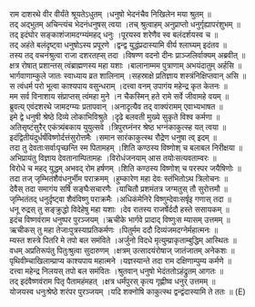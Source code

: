

  
राम दाशरथे वीर वीर्यंते श्रूयतेऽधुतम् ।धनुषो भेदनंचैव निखिलेन मया श्रुतम्  ॥   
तद् अद्भुतम् अचिन्त्यंच भेदनंधनुषस् त्वया ।तच् श्रुत्वाहम् अनुप्राप्तो धनुर्गृह्यापरंशुभम्  ॥   
तद् इदंघोर सङ्काशंजामदग्म्यंमहद् धनुः ।पूरयस्व शरेणैव स्व बलंदर्शयस्व च  ॥   
तद् अहंते बलंदृष्ट्वा धनुषोऽस्य प्रपूरणे ।द्वन्द्व युद्धंप्रदास्यामि वीर्य श्लाघ्यम् इदंतव  ॥   
तस्य तद् वचनंश्रुत्वा राजा दशरतह्स् तदा ।विषण्ण वदनो दीनः प्राञ्जलिर्वाक्यम् अब्रवीत्  ॥   
क्षत्र रोषात् प्रशान्तस् त्वंब्राह्मणस्य महा यशाः ।बालानाम्मम पुत्राणाम् अभयंदातुम् अर्हसि  ॥   
भार्गवाणाम्कुले जातः स्वाध्याय व्रत शालिनाम् ।सहस्राक्षे प्रतिज्ञाय शस्त्रंनिक्षिप्तवान् असि  ॥   
स त्वंधर्म परो भूत्वा काश्यपाय वसुन्धराम् ।दत्त्वा वनम् उपागंय महेन्द्र कृत केतनः  ॥   
मम सर्व विनाशाय संप्राप्तस् त्वंमहा मुने ।न चैकस्मिन् हते रामे सर्वे जीवामहे वयम्  ॥   
ब्रुवत्य् एवंदशरथे जामदग्म्यः प्रतापवान् ।अनादृत्यैव तद् वाक्यंरामम् एवाभ्यभाषत  ॥   
इमे द्वे धनुषी श्रेष्ठे दिव्ये लोकाभिविश्रुते ।दृढे बलवती मुख्ये सुकृते विश्व कर्मणा  ॥   
अतिसृष्टंसुरैर् एकंत्र्यंबकाय युयुत्सवे ।त्रिपुरघ्नंनर श्रेष्ठ भग्नंकाकुत्स्ह यत् त्वया  ॥   
इदंद्वितीयंदुर्धर्षंविष्णोर्दत्तंसुरोत्तमैः ।समान सारंकाकुत्स्थ रौद्रेण धनुषा त्व् इदम्  ॥   
तदा तु देवताःसर्वाःपृच्छन्ति स्म पितामहम् ।शिति कण्ठस्य विष्णोश् च बलाबल निरीक्षया  ॥   
अभिप्रायंतु विज्ञाय देवतानाम्पितामहः ।विरोधंजनयाम् आस तयोःसत्यवताम्वरः  ॥   
विरोधे च महद् युद्धम् अभवद् रोम हर्षणम् ।शिति कण्ठस्य विष्णोश् च परस्पर जयैषिणोः  ॥   
तदा तज् जृम्भितंशैवंधनुर्भीम पराक्रमम् ।हुम्कारेण महा देवः स्तंभितोऽथ त्रिलोचनः  ॥   
देवैस् तदा समागंय सर्षि सङ्घैःसचारणैः ।याचितौ प्रशमंतत्र जग्मतुस् तौ सुरोत्तमौ  ॥   
जृम्भितंतद् धनुर्दृष्ट्वा शैवंविष्णु पराक्रमैः ।अधिकंमेनिरे विष्णुम्देवाःसर्षृइ गणास् तदा  ॥   
धनू रुद्रस् तु सङ्क्रुद्धो विदेहेषु महा यशाः ।देव रातस्य राजर्षेर्ददौ हस्ते ससायकम्  ॥   
इदंच विष्णवंराम धनुष्पर पुरञ्जयम् ।ऋचीके भार्गवे प्रादाद् विष्णुःस म्यासम् उत्तमम्  ॥   
ऋचीकस् तु महा तेजाःपुत्रस्याप्रतिकर्मणः ।पितुर्मम ददौ दिव्यंजमदग्नेर्महात्मनः  ॥   
म्यस्त शस्त्रे पितरि मे तपो बल समंविते ।अर्जुनो विदधे मृत्युम्प्राकृताम्बुद्धिम् आस्थितः  ॥   
वधम् अप्रतिरूपंतु पितुःश्रुत्वा सुदारुणम् ।क्षत्रम् उत्सादयंरोषाज् जातंजातम् अनेकशः  ॥   
पृथिवीम्चाखिलाम्प्राप्य काश्यपाय महात्मने ।यज्ञस्यान्ते तदा राम दक्षिणाम्पुम्य कर्मणे  ॥   
दत्त्वा महेन्द्र निलयस् तपो बल समंवितः ।श्रुतवान् धनुषो भेदंततोऽहंद्रुतम् आगतः  ॥   
तद् इदंवैष्णवंराम पितृ पैतामहंमहत् ।क्षत्र धर्मंपुरस् कृत्य गृह्णीष्व धनुर् उत्तमम्  ॥   
योजयस्व धनुःश्रेष्ठे शरंपर पुरञ्जयम् ।यदि शक्नोषि काकुत्स्थ द्वन्द्वंदास्यामि ते ततः  ॥ (E)  
